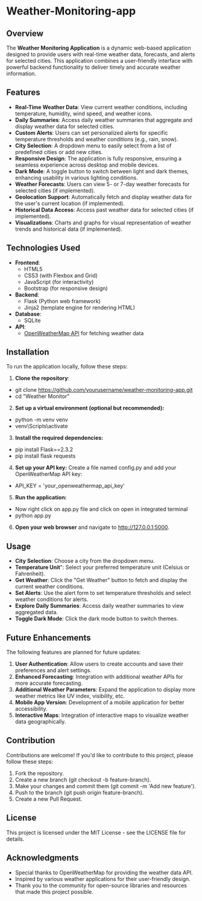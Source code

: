 # Weather-Monitoring-app


## Overview
The **Weather Monitoring Application** is a dynamic web-based application designed to provide users with real-time weather data, forecasts, and alerts for selected cities. This application combines a user-friendly interface with powerful backend functionality to deliver timely and accurate weather information.

## Features
- **Real-Time Weather Data**: View current weather conditions, including temperature, humidity, wind speed, and weather icons.
- **Daily Summaries**: Access daily weather summaries that aggregate and display weather data for selected cities.
- **Custom Alerts**: Users can set personalized alerts for specific temperature thresholds and weather conditions (e.g., rain, snow).
- **City Selection**: A dropdown menu to easily select from a list of predefined cities or add new cities.
- **Responsive Design**: The application is fully responsive, ensuring a seamless experience across desktop and mobile devices.
- **Dark Mode**: A toggle button to switch between light and dark themes, enhancing usability in various lighting conditions.
- **Weather Forecasts**: Users can view 5- or 7-day weather forecasts for selected cities (if implemented).
- **Geolocation Support**: Automatically fetch and display weather data for the user's current location (if implemented).
- **Historical Data Access**: Access past weather data for selected cities (if implemented).
- **Visualizations**: Charts and graphs for visual representation of weather trends and historical data (if implemented).

## Technologies Used
- **Frontend**: 
  - HTML5
  - CSS3 (with Flexbox and Grid)
  - JavaScript (for interactivity)
  - Bootstrap (for responsive design)
- **Backend**: 
  - Flask (Python web framework)
  - Jinja2 (template engine for rendering HTML)
- **Database**: 
  - SQLite
- **API**: 
  - [OpenWeatherMap API](https://openweathermap.org/api) for fetching weather data

## Installation
To run the application locally, follow these steps:

1. **Clone the repository**:
  - git clone https://github.com/yourusername/weather-monitoring-app.git
  - cd "Weather Monitor"
2. **Set up a virtual environment (optional but recommended):**
  - python -m venv venv
  - venv\Scripts\activate
3. **Install the required dependencies:**
  - pip install Flask==2.3.2
  - pip install flask requests
4. **Set up your API key:**
   Create a file named config.py and add your OpenWeatherMap API key:
  - API_KEY = 'your_openweathermap_api_key'
5. **Run the application:**
  - Now right click on app.py file and click on open in integrated terminal
  - python app.py
6. **Open your web browser** and navigate to http://127.0.0.1:5000.

## Usage
- **City Selection**:  Choose a city from the dropdown menu.
- **Temperature Unit**":  Select your preferred temperature unit (Celsius or Fahrenheit).
- **Get Weather**:  Click the "Get Weather" button to fetch and display the current weather conditions.
- **Set Alerts**:  Use the alert form to set temperature thresholds and select weather conditions for alerts.
- **Explore Daily Summaries**: Access daily weather summaries to view aggregated data.
- **Toggle Dark Mode**:  Click the dark mode button to switch themes.

## Future Enhancements
The following features are planned for future updates:

1. **User Authentication**: Allow users to create accounts and save their preferences and alert settings.
2. **Enhanced Forecasting**: Integration with additional weather APIs for more accurate forecasting.
3. **Additional Weather Parameters**: Expand the application to display more weather metrics like UV index, visibility, etc.
4. **Mobile App Version**: Development of a mobile application for better accessibility.
5. **Interactive Maps**: Integration of interactive maps to visualize weather data geographically.

## Contribution
Contributions are welcome! If you'd like to contribute to this project, please follow these steps:

1. Fork the repository.
2. Create a new branch (git checkout -b feature-branch).
3. Make your changes and commit them (git commit -m 'Add new feature').
4. Push to the branch (git push origin feature-branch).
5. Create a new Pull Request.
   
## License
This project is licensed under the MIT License - see the LICENSE file for details.

## Acknowledgments
- Special thanks to OpenWeatherMap for providing the weather data API.
- Inspired by various weather applications for their user-friendly design.
- Thank you to the community for open-source libraries and resources that made this project possible.
